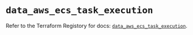 # `data_aws_ecs_task_execution`

Refer to the Terraform Registory for docs: [`data_aws_ecs_task_execution`](https://registry.terraform.io/providers/hashicorp/aws/5.6.2/docs/data-sources/ecs_task_execution).
